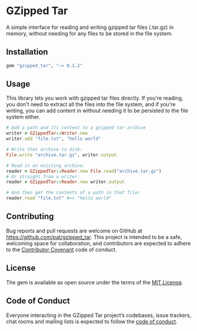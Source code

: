 # GZipped Tar

A simple interface for reading and writing gzipped tar files (.tar.gz) in memory, without needing for any files to be stored in the file system.

## Installation

```ruby
gem "gzipped_tar", "~> 0.1.2"
```

## Usage

This library lets you work with gzipped tar files directly. If you're reading, you don't need to extract all the files into the file system, and if you're writing, you can add content in without needing it to be persisted to the file system either.

```ruby
# Add a path and its content to a gzipped tar archive
writer = GZippedTar::Writer.new
writer.add "file.txt", "hello world"

# Write that archive to disk:
File.write "archive.tar.gz", writer.output

# Read in an existing archive:
reader = GZippedTar::Reader.new File.read("archive.tar.gz")
# Or straight from a writer:
reader = GZippedTar::Reader.new writer.output

# And then get the contents of a path in that file:
reader.read "file.txt" #=> "hello world"
```

## Contributing

Bug reports and pull requests are welcome on GitHub at https://github.com/pat/gzipped_tar. This project is intended to be a safe, welcoming space for collaboration, and contributors are expected to adhere to the [Contributor Covenant](http://contributor-covenant.org) code of conduct.

## License

The gem is available as open source under the terms of the [MIT License](https://opensource.org/licenses/MIT).

## Code of Conduct

Everyone interacting in the GZipped Tar project’s codebases, issue trackers, chat rooms and mailing lists is expected to follow the [code of conduct](https://github.com/pat/gzipped_tar/blob/master/CODE_OF_CONDUCT.md).
